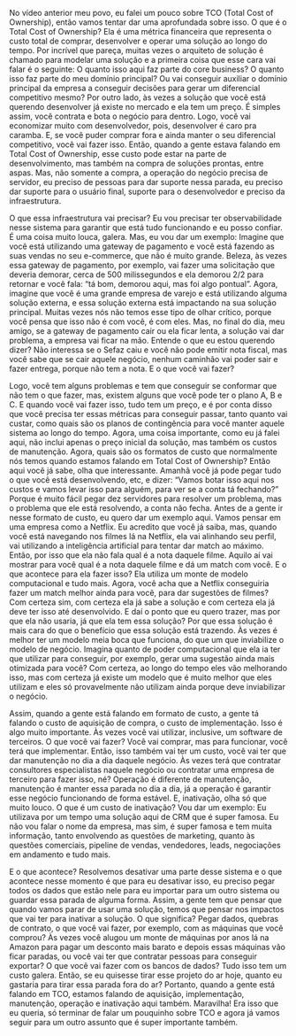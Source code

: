 No vídeo anterior meu povo, eu falei um pouco sobre TCO (Total Cost of Ownership), então vamos tentar dar uma aprofundada sobre isso. O que é o Total Cost of Ownership? Ela é uma métrica financeira que representa o custo total de comprar, desenvolver e operar uma solução ao longo do tempo. Por incrível que pareça, muitas vezes o arquiteto de solução é chamado para modelar uma solução e a primeira coisa que esse cara vai falar é o seguinte: O quanto isso aqui faz parte do core business? O quanto isso faz parte do meu domínio principal? Ou vai conseguir auxiliar o domínio principal da empresa a conseguir decisões para gerar um diferencial competitivo mesmo? Por outro lado, às vezes a solução que você está querendo desenvolver já existe no mercado e ela tem um preço. É simples assim, você contrata e bota o negócio para dentro. Logo, você vai economizar muito com desenvolvedor, pois, desenvolver é caro pra caramba. E, se você puder comprar fora e ainda manter o seu diferencial competitivo, você vai fazer isso. Então, quando a gente estava falando em Total Cost of Ownership, esse custo pode estar na parte de desenvolvimento, mas também na compra de soluções prontas, entre aspas. Mas, não somente a compra, a operação do negócio precisa de servidor, eu preciso de pessoas para dar suporte nessa parada, eu preciso dar suporte para o usuário final, suporte para o desenvolvedor e preciso da infraestrutura. 

 

O que essa infraestrutura vai precisar? Eu vou precisar ter observabilidade nesse sistema para garantir que está tudo funcionando e eu posso confiar. É uma coisa muito louca, galera. Mas, eu vou dar um exemplo: Imagine que você está utilizando uma gateway de pagamento e você está fazendo as suas vendas no seu e-commerce, que não é muito grande. Beleza, às vezes essa gateway de pagamento, por exemplo, vai fazer uma solicitação que deveria demorar, cerca de 500 milissegundos e ela demorou 2/2 para retornar e você fala: “tá bom, demorou aqui, mas foi algo pontual”. Agora, imagine que você é uma grande empresa de varejo e está utilizando alguma solução externa, e essa solução externa está impactando na sua solução principal. Muitas vezes nós não temos esse tipo de olhar crítico, porque você pensa que isso não é com você, é com eles. Mas, no final do dia, meu amigo, se a gateway de pagamento cair ou ela ficar lenta, a solução vai dar problema, a empresa vai ficar na mão. Entende o que eu estou querendo dizer? Não interessa se o Sefaz caiu e você não pode emitir nota fiscal, mas você sabe que se cair aquele negócio, nenhum caminhão vai poder sair e fazer entrega, porque não tem a nota. E o que você vai fazer?

 

Logo, você tem alguns problemas e tem que conseguir se conformar que não tem o que fazer, mas, existem alguns que você pode ter o plano A, B e C. E quando você vai fazer isso, tudo tem um preço, e é por conta disso que você precisa ter essas métricas para conseguir passar, tanto quanto vai custar, como quais são os planos de contingência para você manter aquele sistema ao longo do tempo. Agora, uma coisa importante, como eu já falei aqui, não inclui apenas o preço inicial da solução, mas também os custos de manutenção. Agora, quais são os formatos de custo que normalmente nós temos quando estamos falando em Total Cost of Ownership? Então aqui você já sabe, olha que interessante. Amanhã você já pode pegar tudo o que você está desenvolvendo, etc, e dizer: “Vamos botar isso aqui nos custos e vamos levar isso para alguém, para ver se a conta tá fechando?” Porque é muito fácil pegar dez servidores para resolver um problema, mas o problema que ele está resolvendo, a conta não fecha. Antes de a gente ir nesse formato de custo, eu quero dar um exemplo aqui. Vamos pensar em uma empresa como a Netflix. Eu acredito que você já saiba, mas, quando você está navegando nos filmes lá na Netflix, ela vai alinhando seu perfil, vai utilizando a inteligência artificial para tentar dar match ao máximo. Então, por isso que ela não fala qual é a nota daquele filme. Aquilo aí vai mostrar para você qual é a nota daquele filme e dá um match com você. E o que acontece para ela fazer isso? Ela utiliza um monte de modelo computacional e tudo mais. Agora, você acha que a Netflix conseguiria fazer um match melhor ainda para você, para dar sugestões de filmes? Com certeza sim, com certeza ela já sabe a solução e com certeza ela já deve ter isso até desenvolvido. E daí o ponto que eu quero trazer, mas por que ela não usaria, já que ela tem essa solução? Por que essa solução é mais cara do que o benefício que essa solução está trazendo. Às vezes é melhor ter um modelo meia boca que funciona, do que um que inviabilize o modelo de negócio. Imagina quanto de poder computacional que ela ia ter que utilizar para conseguir, por exemplo, gerar uma sugestão ainda mais otimizada para você? Com certeza, ao longo do tempo eles vão melhorando isso, mas com certeza já existe um modelo que é muito melhor que eles utilizam e eles só provavelmente não utilizam ainda porque deve inviabilizar o negócio.

 

Assim, quando a gente está falando em formato de custo, a gente tá falando o custo de aquisição de compra, o custo de implementação. Isso é algo muito importante. Às vezes você vai utilizar, inclusive, um software de terceiros. O que você vai fazer? Você vai comprar, mas para funcionar, você terá que implementar. Então, isso também vai ter um custo, você vai ter que dar manutenção no dia a dia daquele negócio. Às vezes terá que contratar consultores especialistas naquele negócio ou contratar uma empresa de terceiro para fazer isso, né? Operação é diferente de manutenção, manutenção é manter essa parada no dia a dia, já a operação é garantir esse negócio funcionando de forma estável. E, inativação, olha só que muito louco. O que é um custo de inativação? Vou dar um exemplo: Eu utilizava por um tempo uma solução aqui de CRM que é super famosa. Eu não vou falar o nome da empresa, mas sim, é super famosa e tem muita informação, tanto envolvendo as questões de marketing, quanto às questões comerciais, pipeline de vendas, vendedores, leads, negociações em andamento e tudo mais.

 

E o que acontece? Resolvemos desativar uma parte desse sistema e o que acontece nesse momento é que para eu desativar isso, eu preciso pegar todos os dados que estão nele para eu importar para um outro sistema ou guardar essa parada de alguma forma. Assim, a gente tem que pensar que quando vamos parar de usar uma solução, temos que pensar nos impactos que vai ter para inativar a solução. O que significa? Pegar dados, quebras de contrato, o que você vai fazer, por exemplo, com as máquinas que você comprou? Às vezes você alugou um monte de máquinas por anos lá na Amazon para pagar um desconto mais barato e depois essas máquinas vão ficar paradas, ou você vai ter que contratar pessoas para conseguir exportar? O que você vai fazer com os bancos de dados? Tudo isso tem um custo galera. Então, se eu quisesse tirar esse projeto do ar hoje, quanto eu gastaria para tirar essa parada fora do ar? Portanto, quando a gente está falando em TCO, estamos falando de aquisição, implementação, manutenção, operação e inativação aqui também. Maravilha! Era isso que eu queria, só terminar de falar um pouquinho sobre TCO e agora já vamos seguir para um outro assunto que é super importante também.